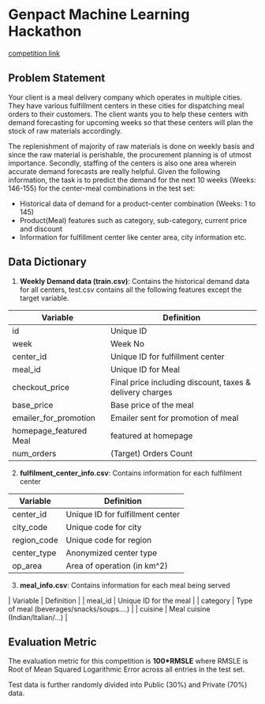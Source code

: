# Genpact Machine Learning Hackathon

[competition link](https://datahack.analyticsvidhya.com/contest/genpact-machine-learning-hackathon/)

## Problem Statement

Your client is a meal delivery company which operates in multiple cities. They have various fulfillment centers in these cities for dispatching meal orders to their customers. The client wants you to help these centers with demand forecasting for upcoming weeks so that these centers will plan the stock of raw materials accordingly.

The replenishment of majority of raw materials is done on weekly basis and since the raw material is perishable, the procurement planning is of utmost importance. Secondly, staffing of the centers is also one area wherein accurate demand forecasts are really helpful. Given the following information, the task is to predict the demand for the next 10 weeks (Weeks: 146-155) for the center-meal combinations in the test set:

- Historical data of demand for a product-center combination (Weeks: 1 to 145)
- Product(Meal) features such as category, sub-category, current price and discount
- Information for fulfillment center like center area, city information etc.

## Data Dictionary

1. __Weekly Demand data (train.csv)__: Contains the historical demand data for all centers, test.csv contains all the following features except the target variable.

| Variable | Definition |
| -------- | ---------- |
| id | Unique ID |
| week | Week No |
| center_id | Unique ID for fulfillment center |
| meal_id | Unique ID for Meal |
| checkout_price | Final price including discount, taxes & delivery charges | 
| base_price | Base price of the meal |
| emailer_for_promotion | Emailer sent for promotion of meal |
| homepage_featured	Meal | featured at homepage |
| num_orders | (Target) Orders Count |

2. __fulfilment_center_info.csv__: Contains information for each fulfilment center

| Variable | Definition |
| -------- | ---------- |
| center_id | Unique ID for fulfillment center |
| city_code | Unique code for city | 
| region_code | Unique code for region |
| center_type |	Anonymized center type |
| op_area |	Area of operation (in km^2) |

3. __meal_info.csv__: Contains information for each meal being served


| Variable | Definition |
| meal_id | Unique ID for the meal |
| category | Type of meal (beverages/snacks/soups….) |
| cuisine | Meal cuisine (Indian/Italian/…) |

## Evaluation Metric

The evaluation metric for this competition is __100*RMSLE__ where RMSLE is Root of Mean Squared Logarithmic Error across all entries in the test set.

Test data is further randomly divided into Public (30%) and Private (70%) data.

